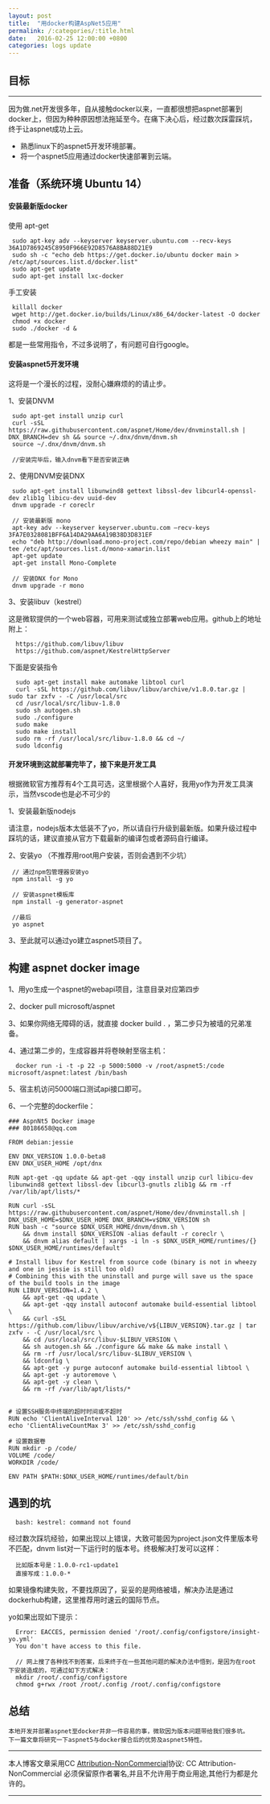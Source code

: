 ```yaml
---
layout: post
title:  "用docker构建AspNet5应用"
permalink: /:categories/:title.html
date:   2016-02-25 12:00:00 +0800
categories: logs update
---
```




## 目标
----------
因为做.net开发很多年，自从接触docker以来，一直都很想把aspnet部署到docker上，但因为种种原因想法拖延至今。在痛下决心后，经过数次踩雷踩坑，终于让aspnet成功上云。

- 熟悉linux下的aspnet5开发环境部署。
- 将一个aspnet5应用通过docker快速部署到云端。


## 准备（系统环境 Ubuntu 14）


#### 安装最新版docker

使用 apt-get

     sudo apt-key adv --keyserver keyserver.ubuntu.com --recv-keys 36A1D7869245C8950F966E92D8576A8BA88D21E9
     sudo sh -c "echo deb https://get.docker.io/ubuntu docker main > /etc/apt/sources.list.d/docker.list"
     sudo apt-get update
     sudo apt-get install lxc-docker

手工安装

     killall docker
     wget http://get.docker.io/builds/Linux/x86_64/docker-latest -O docker
     chmod +x docker
     sudo ./docker -d &

都是一些常用指令，不过多说明了，有问题可自行google。



#### 安装aspnet5开发环境
这将是一个漫长的过程，没耐心嫌麻烦的的请止步。

1、安装DNVM

     sudo apt-get install unzip curl
     curl -sSL https://raw.githubusercontent.com/aspnet/Home/dev/dnvminstall.sh | DNX_BRANCH=dev sh && source ~/.dnx/dnvm/dnvm.sh
     source ~/.dnx/dnvm/dnvm.sh

     //安装完毕后，输入dnvm看下是否安装正确

2、使用DNVM安装DNX

     sudo apt-get install libunwind8 gettext libssl-dev libcurl4-openssl-dev zlib1g libicu-dev uuid-dev
     dnvm upgrade -r coreclr

     // 安装最新版 mono
     apt-key adv --keyserver keyserver.ubuntu.com –recv-keys 3FA7E0328081BFF6A14DA29AA6A19B38D3D831EF
     echo "deb http://download.mono-project.com/repo/debian wheezy main" |  tee /etc/apt/sources.list.d/mono-xamarin.list
     apt-get update
     apt-get install Mono-Complete

     // 安装DNX for Mono
     dnvm upgrade -r mono



3、安装libuv（kestrel）

这是微软提供的一个web容器，可用来测试或独立部署web应用。github上的地址附上：

      https://github.com/libuv/libuv
      https://github.com/aspnet/KestrelHttpServer

下面是安装指令

      sudo apt-get install make automake libtool curl
      curl -sSL https://github.com/libuv/libuv/archive/v1.8.0.tar.gz | sudo tar zxfv - -C /usr/local/src
      cd /usr/local/src/libuv-1.8.0
      sudo sh autogen.sh
      sudo ./configure
      sudo make
      sudo make install
      sudo rm -rf /usr/local/src/libuv-1.8.0 && cd ~/
      sudo ldconfig


#### 开发环境到这就部署完毕了，接下来是开发工具

根据微软官方推荐有4个工具可选，这里根据个人喜好，我用yo作为开发工具演示，当然vscode也是必不可少的

1、安装最新版nodejs

   请注意，nodejs版本太低装不了yo，所以请自行升级到最新版。如果升级过程中踩坑的话，建议直接从官方下载最新的编译包或者源码自行编译。

2、安装yo （不推荐用root用户安装，否则会遇到不少坑）

     // 通过npm包管理器安装yo
     npm install -g yo

     // 安装aspnet模板库
     npm install -g generator-aspnet

     //最后
     yo aspnet

3、至此就可以通过yo建立aspnet5项目了。


## 构建 aspnet docker image

1、用yo生成一个aspnet的webapi项目，注意目录对应第四步

2、docker pull microsoft/aspnet

3、如果你网络无障碍的话，就直接 docker build . ，第二步只为被墙的兄弟准备。

4、通过第二步的，生成容器并将卷映射至宿主机：

      docker run -i -t -p 22 -p 5000:5000 -v /root/aspnet5:/code  microsoft/aspnet:latest /bin/bash

5、宿主机访问5000端口测试api接口即可。

6、一个完整的dockerfile：

```
### AspnNt5 Docker image
### 80186658@qq.com

FROM debian:jessie

ENV DNX_VERSION 1.0.0-beta8
ENV DNX_USER_HOME /opt/dnx

RUN apt-get -qq update && apt-get -qqy install unzip curl libicu-dev libunwind8 gettext libssl-dev libcurl3-gnutls zlib1g && rm -rf /var/lib/apt/lists/*

RUN curl -sSL https://raw.githubusercontent.com/aspnet/Home/dev/dnvminstall.sh | DNX_USER_HOME=$DNX_USER_HOME DNX_BRANCH=v$DNX_VERSION sh
RUN bash -c "source $DNX_USER_HOME/dnvm/dnvm.sh \
	&& dnvm install $DNX_VERSION -alias default -r coreclr \
	&& dnvm alias default | xargs -i ln -s $DNX_USER_HOME/runtimes/{} $DNX_USER_HOME/runtimes/default"

# Install libuv for Kestrel from source code (binary is not in wheezy and one in jessie is still too old)
# Combining this with the uninstall and purge will save us the space of the build tools in the image
RUN LIBUV_VERSION=1.4.2 \
	&& apt-get -qq update \
	&& apt-get -qqy install autoconf automake build-essential libtool \
	&& curl -sSL https://github.com/libuv/libuv/archive/v${LIBUV_VERSION}.tar.gz | tar zxfv - -C /usr/local/src \
	&& cd /usr/local/src/libuv-$LIBUV_VERSION \
	&& sh autogen.sh && ./configure && make && make install \
	&& rm -rf /usr/local/src/libuv-$LIBUV_VERSION \
	&& ldconfig \
	&& apt-get -y purge autoconf automake build-essential libtool \
	&& apt-get -y autoremove \
	&& apt-get -y clean \
	&& rm -rf /var/lib/apt/lists/*


# 设置SSH服务中终端的超时时间或不超时
RUN echo 'ClientAliveInterval 120' >> /etc/ssh/sshd_config && \
echo 'ClientAliveCountMax 3' >> /etc/ssh/sshd_config

# 设置数据卷
RUN mkdir -p /code/
VOLUME /code/
WORKDIR /code/

ENV PATH $PATH:$DNX_USER_HOME/runtimes/default/bin

```




## 遇到的坑

      bash: kestrel: command not found

经过数次踩坑经验，如果出现以上错误，大致可能因为project.json文件里版本号不匹配，dnvm list对一下运行时的版本号。终极解决打发可以这样：

      比如版本号是：1.0.0-rc1-update1
      直接写成：1.0.0-*

如果镜像构建失败，不要找原因了，妥妥的是网络被墙，解决办法是通过dockerhub构建，这里推荐用时速云的国际节点。


yo如果出现如下提示：

      Error: EACCES, permission denied '/root/.config/configstore/insight-yo.yml'
      You don't have access to this file.

      // 网上搜了各种找不到答案，后来终于在一些其他问题的解决办法中悟到，是因为在root下安装造成的，可通过如下方式解决：
      mkdir /root/.config/configstore
      chmod g+rwx /root /root/.config /root/.config/configstore


## 总结

    本地开发并部署aspnet至docker并非一件容易的事，微软因为版本问题带给我们很多坑。
    下一篇文章将研究一下aspnet5与docker接合后的优势及aspnet5特性。


----------

本人博客文章采用CC [Attribution-NonCommercial](https://creativecommons.org/licenses/by-nc-sa/3.0/ "Attribution-NonCommercial")协议: CC Attribution-NonCommercial 必须保留原作者署名,并且不允许用于商业用途,其他行为都是允许的。

----------


[jekyll-docs]: http://jekyllrb.com/docs/home
[jekyll-gh]:   https://github.com/jekyll/jekyll
[jekyll-talk]: https://talk.jekyllrb.com/
